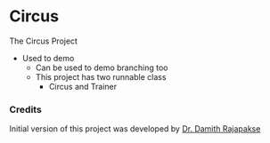 # Circus

The Circus Project
- Used to demo
  - Can be used to demo branching too
  - This project has two runnable class
    - Circus and Trainer
### Credits

Initial version of this project was developed by [Dr. Damith Rajapakse](https://github.com/damithc)
